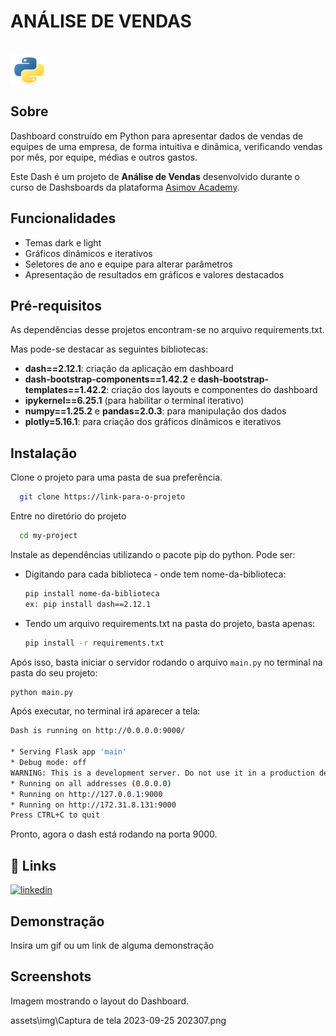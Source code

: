 # ANÁLISE DE VENDAS 
<!-- Emoji e Language Tools -->
<div style="display: inline_block"><br>
<img align="center" alt="Thercio-Python" height="50" width="60" src="https://raw.githubusercontent.com/devicons/devicon/master/icons/python/python-original.svg">
</div>

## Sobre
Dashboard construído em Python para apresentar dados de vendas de equipes de uma empresa, de forma intuitiva e dinâmica, verificando vendas por mês, por equipe, médias e outros gastos.

Este Dash é um projeto de **Análise de Vendas** desenvolvido durante o curso de Dashsboards da plataforma [Asimov Academy](https://asimov.academy/).


## Funcionalidades

- Temas dark e light
- Gráficos dinâmicos e iterativos
- Seletores de ano e equipe para alterar parâmetros
- Apresentação de resultados em gráficos e valores destacados


## Pré-requisitos

As dependências desse projetos encontram-se no arquivo requirements.txt.

Mas pode-se destacar as seguintes bibliotecas:
 - **dash==2.12.1**: criação da aplicação em dashboard
 - **dash-bootstrap-components==1.42.2** e **dash-bootstrap-templates==1.42.2**: criação dos layouts e componentes do dashboard
 - **ipykernel==6.25.1** (para habilitar o terminal iterativo)
 - **numpy==1.25.2** e **pandas=2.0.3**: para manipulação dos dados
 - **plotly=5.16.1**: para criação dos gráficos dinâmicos e iterativos




## Instalação

Clone o projeto para uma pasta de sua preferência.

```bash
  git clone https://link-para-o-projeto
```

Entre no diretório do projeto

```bash
  cd my-project
```

Instale as dependências utilizando o pacote pip do python. Pode ser:
- Digitando para cada biblioteca - onde tem nome-da-biblioteca:

    ```bash
    pip install nome-da-biblioteca
    ex: pip install dash==2.12.1
    ```
- Tendo um arquivo requirements.txt na pasta do projeto, basta apenas:

    ```bash
    pip install -r requirements.txt
    ```

Após isso, basta iniciar o servidor rodando o arquivo ```main.py``` no terminal na pasta do seu projeto:

```bash
python main.py
```

Após executar, no terminal irá aparecer a tela:

```bash
Dash is running on http://0.0.0.0:9000/

* Serving Flask app 'main'
* Debug mode: off
WARNING: This is a development server. Do not use it in a production deployment. Use a production WSGI server instead.
* Running on all addresses (0.0.0.0)
* Running on http://127.0.0.1:9000
* Running on http://172.31.8.131:9000
Press CTRL+C to quit
```
Pronto, agora o dash está rodando na porta 9000.
    
## 🔗 Links
[![linkedin](https://img.shields.io/badge/linkedin-0A66C2?style=for-the-badge&logo=linkedin&logoColor=white)](https://www.linkedin.com/in/thercio-rodrigues/)


## Demonstração

Insira um gif ou um link de alguma demonstração


## Screenshots

Imagem mostrando o layout do Dashboard.

assets\img\Captura de tela 2023-09-25 202307.png
